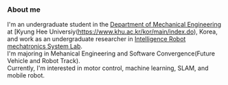 ### About me

I'm an undergraduate student in the [Department of Mechanical Engineering](https://eng.khu.ac.kr/me) at [Kyung Hee Universiy(https://www.khu.ac.kr/kor/main/index.do), Korea, and work as an undergraduate researcher in [Intelligence Robot mechatronics System Lab](https://sites.google.com/khu.ac.kr/irms/home?authuser=0). </br>
I'm majoring in Mehanical Engineering and Software Convergence(Future Vehicle and Robot Track).</br>
Currently, I'm interested in motor control, machine learning, SLAM, and mobile robot.
